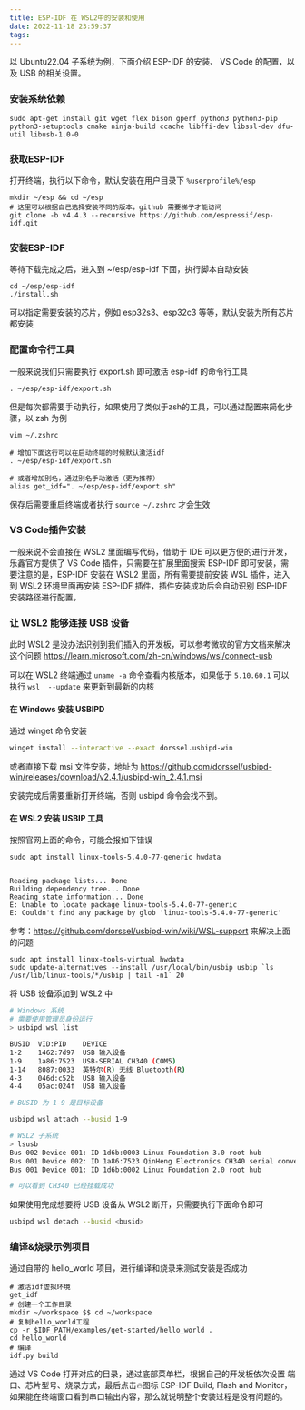 ```yaml
---
title: ESP-IDF 在 WSL2中的安装和使用
date: 2022-11-18 23:59:37
tags:
---
```


以 Ubuntu22.04 子系统为例，下面介绍 ESP-IDF 的安装、 VS Code 的配置，以及 USB 的相关设置。
<!--more-->
### 安装系统依赖

```shell
sudo apt-get install git wget flex bison gperf python3 python3-pip python3-setuptools cmake ninja-build ccache libffi-dev libssl-dev dfu-util libusb-1.0-0
```

### 获取ESP-IDF

打开终端，执行以下命令，默认安装在用户目录下 `%userprofile%/esp`

```shell
mkdir ~/esp && cd ~/esp
# 这里可以根据自己选择安装不同的版本，github 需要梯子才能访问
git clone -b v4.4.3 --recursive https://github.com/espressif/esp-idf.git
```

### 安装ESP-IDF

等待下载完成之后，进入到 ~/esp/esp-idf 下面，执行脚本自动安装

```shell
cd ~/esp/esp-idf
./install.sh
```

可以指定需要安装的芯片，例如 esp32s3、esp32c3 等等，默认安装为所有芯片都安装

### 配置命令行工具

一般来说我们只需要执行 export.sh 即可激活 esp-idf 的命令行工具

```shell
. ~/esp/esp-idf/export.sh
```

但是每次都需要手动执行，如果使用了类似于zsh的工具，可以通过配置来简化步骤，以 zsh 为例

```shell
vim ~/.zshrc

# 增加下面这行可以在启动终端的时候默认激活idf
. ~/esp/esp-idf/export.sh

# 或者增加别名，通过别名手动激活（更为推荐）
alias get_idf=". ~/esp/esp-idf/export.sh"

```

保存后需要重启终端或者执行 `source ~/.zshrc` 才会生效

### VS Code插件安装

一般来说不会直接在 WSL2 里面编写代码，借助于 IDE 可以更方便的进行开发，乐鑫官方提供了 VS Code 插件，只需要在扩展里面搜索 ESP-IDF 即可安装，需要注意的是，ESP-IDF 安装在 WSL2 里面，所有需要提前安装 WSL 插件，进入到 WSL2 环境里面再安装 ESP-IDF 插件，插件安装成功后会自动识别 ESP-IDF 安装路径进行配置，



### 让 WSL2 能够连接 USB 设备

此时 WSL2 是没办法识别到我们插入的开发板，可以参考微软的官方文档来解决这个问题  https://learn.microsoft.com/zh-cn/windows/wsl/connect-usb

可以在 WSL2 终端通过 `uname -a` 命令查看内核版本，如果低于 `5.10.60.1` 可以执行 `wsl  --update` 来更新到最新的内核

#### 在 Windows 安装 USBIPD

通过 winget 命令安装

```bash
winget install --interactive --exact dorssel.usbipd-win
```

或者直接下载 msi 文件安装，地址为 https://github.com/dorssel/usbipd-win/releases/download/v2.4.1/usbipd-win_2.4.1.msi

安装完成后需要重新打开终端，否则 usbipd 命令会找不到。

#### 在 WSL2 安装 USBIP 工具

按照官网上面的命令，可能会报如下错误

```shell
sudo apt install linux-tools-5.4.0-77-generic hwdata


Reading package lists... Done
Building dependency tree... Done
Reading state information... Done
E: Unable to locate package linux-tools-5.4.0-77-generic
E: Couldn't find any package by glob 'linux-tools-5.4.0-77-generic'
```

参考：https://github.com/dorssel/usbipd-win/wiki/WSL-support 来解决上面的问题

```shell
sudo apt install linux-tools-virtual hwdata
sudo update-alternatives --install /usr/local/bin/usbip usbip `ls /usr/lib/linux-tools/*/usbip | tail -n1` 20
```

将 USB 设备添加到 WSL2 中

```bash
# Windows 系统
# 需要使用管理员身份运行
> usbipd wsl list

BUSID  VID:PID    DEVICE                                                        STATE
1-2    1462:7d97  USB 输入设备                                                  Not attached
1-9    1a86:7523  USB-SERIAL CH340 (COM5)                                       Not attached
1-14   8087:0033  英特尔(R) 无线 Bluetooth(R)                                   Not attached
4-3    046d:c52b  USB 输入设备                                                  Not attached
4-4    05ac:024f  USB 输入设备                                                  Not attached

# BUSID 为 1-9 是目标设备

usbipd wsl attach --busid 1-9 

# WSL2 子系统
> lsusb
Bus 002 Device 001: ID 1d6b:0003 Linux Foundation 3.0 root hub
Bus 001 Device 002: ID 1a86:7523 QinHeng Electronics CH340 serial converter
Bus 001 Device 001: ID 1d6b:0002 Linux Foundation 2.0 root hub

# 可以看到 CH340 已经挂载成功
```

如果使用完成想要将 USB 设备从 WSL2 断开，只需要执行下面命令即可

```bash
usbipd wsl detach --busid <busid>
```

### 编译&烧录示例项目

通过自带的 hello_world 项目，进行编译和烧录来测试安装是否成功

```shell
# 激活idf虚拟环境
get_idf 
# 创建一个工作目录
mkdir ~/workspace $$ cd ~/workspace
# 复制hello_world工程
cp -r $IDF_PATH/examples/get-started/hello_world .
cd hello_world
# 编译
idf.py build
```

通过 VS Code 打开对应的目录，通过底部菜单栏，根据自己的开发板依次设置 端口、芯片型号、烧录方式，最后点击🔥图标 ESP-IDF Build, Flash and Monitor，如果能在终端窗口看到串口输出内容，那么就说明整个安装过程是没有问题的。

